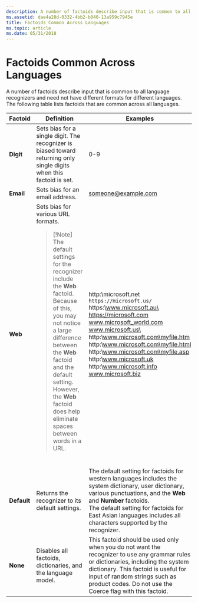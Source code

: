 ```yaml
---
description: A number of factoids describe input that is common to all language recognizers and need not have different formats for different languages. The following table lists factoids that are common across all languages.
ms.assetid: dae4a28d-0332-4bb2-b040-13a959c7945e
title: Factoids Common Across Languages
ms.topic: article
ms.date: 05/31/2018
---
```


# Factoids Common Across Languages

A number of factoids describe input that is common to all language recognizers and need not have different formats for different languages. The following table lists factoids that are common across all languages.




| Factoid | Definition | Examples | 
|---------|------------|----------|
| <strong>Digit</strong> | Sets bias for a single digit. The recognizer is biased toward returning only single digits when this factoid is set.<br /> | 0-9<br /> | 
| <strong>Email</strong> | Sets bias for an email address.<br /> | someone@example.com<br /> | 
| <strong>Web</strong> | Sets bias for various URL formats.<br /><blockquote>[!Note]<br />The default settings for the recognizer include the <strong>Web</strong> factoid. Because of this, you may not notice a large difference between the <strong>Web</strong> factoid and the default setting. However, the <strong>Web</strong> factoid does help eliminate spaces between words in a URL.</blockquote><br /> | http:\\microsoft.net<br /> `https://microsoft.us/`<br /> https:\\www.microsoft.au\<br /> https://microsoft.com<br /> www.microsoft_world.com<br /> www.microsoft.us\<br /> http:\\www.microsoft.com\myfile.htm<br /> http:\\www.microsoft.com\myfile.html<br /> http:\\www.microsoft.com\myfile.asp<br /> http:\\www.microsoft.uk<br /> http:\\www.microsoft.info<br /> www.microsoft.biz<br /> | 
| <strong>Default</strong> | Returns the recognizer to its default settings.<br /> | The default setting for factoids for western languages includes the system dictionary, user dictionary, various punctuations, and the <strong>Web</strong> and <strong>Number</strong> factoids.<br /> The default setting for factoids for East Asian languages includes all characters supported by the recognizer.<br /> | 
| <strong>None</strong> | Disables all factoids, dictionaries, and the language model.<br /> | This factoid should be used only when you do not want the recognizer to use any grammar rules or dictionaries, including the system dictionary. This factoid is useful for input of random strings such as product codes. Do not use the Coerce flag with this factoid.<br /> | 




 

 

 




